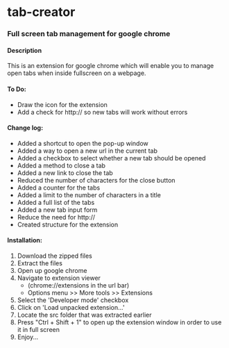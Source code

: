 <h1>tab-creator</h1>

<h3>Full screen tab management for google chrome</h3>
<h4>Description</h4>

<p1>
This is an extension for google chrome which will enable you to manage open tabs when inside fullscreen on a webpage.
</p1>

<p1>
<h4>To Do:</h4>
<ul>
<li>Draw the icon for the extension</li>
<li>Add a check for http:// so new tabs will work without errors</li>
</ul>
<h4>Change log:</h4>
<ul>
<li>Added a shortcut to open the pop-up window</li>
<li>Added a way to open a new url in the current tab</li>
<li>Added a checkbox to select whether a new tab should be opened</li>
<li>Added a method to close a tab</li>
<li>Added a new link to close the tab</li>
<li>Reduced the number of characters for the close button</li>
<li>Added a counter for the tabs</li>
<li>Added a limit to the number of characters in a title</li>
<li>Added a full list of the tabs</li>
<li>Added a new tab input form</li>
<li>Reduce the need for http://</li>
<li>Created structure for the extension</li>
</ul>
<h4>Installation:</h4>
<ol>
<li>Download the zipped files</li>
<li>Extract the files</li>
<li>Open up google chrome</li>
<li>Navigate to extension viewer
<ul>
<li>(chrome://extensions in the url bar)</li>
<li>Options menu >> More tools >> Extensions</li>
</ul></li>
<li>Select the 'Developer mode' checkbox</li>
<li>Click on 'Load unpacked extension...'</li>
<li>Locate the src folder that was extracted earlier</li>
<li>Press "Ctrl + Shift + 1" to open up the extension window in order to use it in full screen</li>
<li>Enjoy...</li>
</ol>
</p1>
